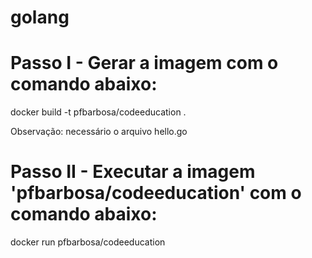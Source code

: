 # golang

# Passo I - Gerar a imagem com o comando abaixo:
docker build -t pfbarbosa/codeeducation .

Observação: necessário o arquivo hello.go

# Passo II - Executar a imagem 'pfbarbosa/codeeducation' com o comando abaixo:
docker run pfbarbosa/codeeducation